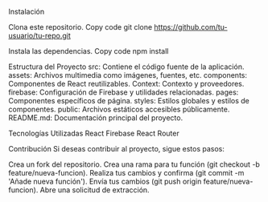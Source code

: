 Instalación

Clona este repositorio.
Copy code
git clone https://github.com/tu-usuario/tu-repo.git


Instala las dependencias.
Copy code
npm install



Estructura del Proyecto
src: Contiene el código fuente de la aplicación.
assets: Archivos multimedia como imágenes, fuentes, etc.
components: Componentes de React reutilizables.
Context: Contexto y proveedores.
firebase: Configuración de Firebase y utilidades relacionadas.
pages: Componentes específicos de página.
styles: Estilos globales y estilos de componentes.
public: Archivos estáticos accesibles públicamente.
README.md: Documentación principal del proyecto.


Tecnologías Utilizadas
React
Firebase
React Router


Contribución
Si deseas contribuir al proyecto, sigue estos pasos:

Crea un fork del repositorio.
Crea una rama para tu función (git checkout -b feature/nueva-funcion).
Realiza tus cambios y confirma (git commit -m 'Añade nueva función').
Envía tus cambios (git push origin feature/nueva-funcion).
Abre una solicitud de extracción.
